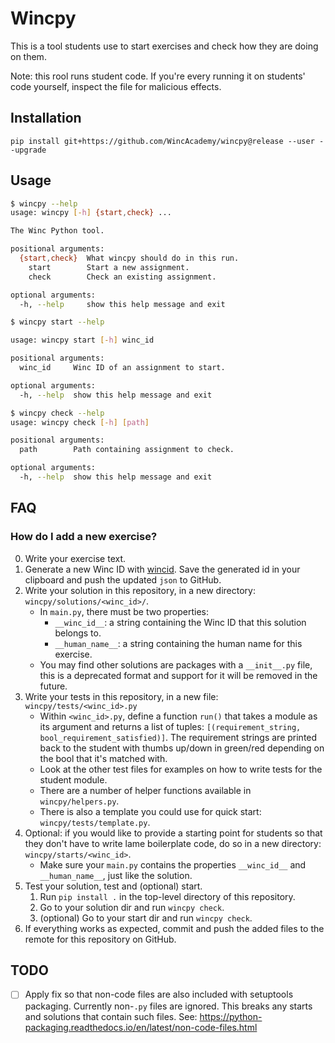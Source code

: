 # Wincpy

This is a tool students use to start exercises and check how they are doing on
them.

Note: this rool runs student code. If you're every running it on students' code
yourself, inspect the file for malicious effects.

## Installation

`pip install git+https://github.com/WincAcademy/wincpy@release --user --upgrade`

## Usage
```bash
$ wincpy --help
usage: wincpy [-h] {start,check} ...

The Winc Python tool.

positional arguments:
  {start,check}  What wincpy should do in this run.
    start        Start a new assignment.
    check        Check an existing assignment.

optional arguments:
  -h, --help     show this help message and exit

$ wincpy start --help

usage: wincpy start [-h] winc_id

positional arguments:
  winc_id     Winc ID of an assignment to start.

optional arguments:
  -h, --help  show this help message and exit

$ wincpy check --help
usage: wincpy check [-h] [path]

positional arguments:
  path        Path containing assignment to check.

optional arguments:
  -h, --help  show this help message and exit
```

## FAQ

### How do I add a new exercise?

0. Write your exercise text.
1. Generate a new Winc ID with [wincid](https://github.com/WincAcademy/wincid).
   Save the generated id in your clipboard and push the updated `json` to
   GitHub.
2. Write your solution in this repository, in a new directory: `wincpy/solutions/<winc_id>/`.
    - In `main.py`, there must be two properties:
        - `__winc_id__`: a string containing the Winc ID that this solution
          belongs to.
        - `__human_name__`: a string containing the human name for this
          exercise.
    - You may find other solutions are packages with a `__init__.py` file, this
      is a deprecated format and support for it will be removed in the future.
3. Write your tests in this repository, in a new file: `wincpy/tests/<winc_id>.py`
    - Within `<winc_id>.py`, define a function `run()` that takes a module as its
    argument and returns a list of tuples: `[(requirement_string,
    bool_requirement_satisfied)]`. The requirement strings are printed back to
    the student with thumbs up/down in green/red depending on the bool that
    it's matched with.
    - Look at the other test files for examples on how to write tests for the
      student module.
    - There are a number of helper functions available in `wincpy/helpers.py`.
    - There is also a template you could use for quick start: `wincpy/tests/template.py`.
4. Optional: if you would like to provide a starting point for students so that
   they don't have to write lame boilerplate code, do so in a new directory:
   `wincpy/starts/<winc_id>`.
   - Make sure your `main.py` contains the properties `__winc_id__` and
     `__human_name__`, just like the solution.
5. Test your solution, test and (optional) start.
    1. Run `pip install .` in the top-level directory of this repository.
    2. Go to your solution dir and run `wincpy check`.
    3. (optional) Go to your start dir and run `wincpy check`.
6. If everything works as expected, commit and push the added files to the
   remote for this repository on GitHub.

## TODO

- [ ] Apply fix so that non-code files are also included with setuptools
  packaging. Currently non-`.py` files are ignored. This breaks any starts and
  solutions that contain such files. See: https://python-packaging.readthedocs.io/en/latest/non-code-files.html
